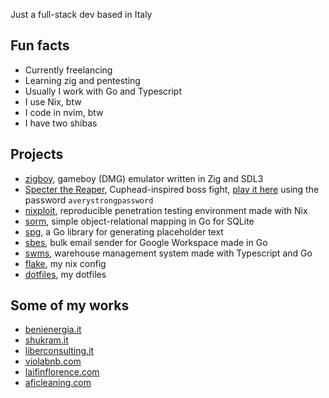 Just a full-stack dev based in Italy

## Fun facts

- Currently freelancing
- Learning zig and pentesting
- Usually I work with Go and Typescript
- I use Nix, btw
- I code in nvim, btw
- I have two shibas

## Projects

- [zigboy](https://github.com/otaleghani/zigboy), gameboy (DMG) emulator written in Zig and SDL3
- [Specter the Reaper](https://github.com/otaleghani/specter-the-reaper), Cuphead-inspired boss fight, [play it here](https://talesign.itch.io/specterthereaper) using the password `averystrongpassword`
- [nixploit](https://github.com/otaleghani/nixploit), reproducible penetration testing environment made with Nix
- [sorm](https://github.com/otaleghani/sorm), simple object-relational mapping in Go for SQLite
- [spg](https://github.com/otaleghani/spg), a Go library for generating placeholder text
- [sbes](https://github.com/otaleghani/sbes), bulk email sender for Google Workspace made in Go
- [swms](https://github.com/otaleghani/swms), warehouse management system made with Typescript and Go
- [flake](https://github.com/otaleghani/flake), my nix config
- [dotfiles](https://github.com/otaleghani/dotfiles), my dotfiles

## Some of my works

- [benienergia.it](https://www.benienergia.it/)
- [shukram.it](https://www.shukram.it/)
- [liberconsulting.it](https://www.liberconsulting.it/)
- [violabnb.com](https://www.violabnb.com/)
- [laifinflorence.com](https://www.laifinflorence.com/)
- [aficleaning.com](https://www.aficleaning.com/)
